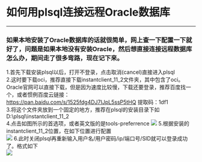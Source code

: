 # 如何用plsql连接远程Oracle数据库  
------
### 如果本地安装了Oracle数据库的话就很简单，网上查一下配置一下就好了，问题是如果本地没有安装Oracle，然后想直接连接远程数据库怎么办，期间走了很多弯路，现在记下来。  
1.首先下载安装plsql以后，打开不登录，点击取消(cancel)直接进入plsql  
2.这时要下载oci，推荐直接下载instantclient_11_2文件夹，其中包含了oci。Oracle官网可以直接下载，但是因为速度比较慢，下载还要登录，推荐百度找一个，或者惯例百度云链接：https://pan.baidu.com/s/1525fdg4DJ7IJpL5ssP5tHQ  提取码：1df1   
3.将这个文件夹放到一个固定的地方，推荐在plsql的安装目录下如D:\plsql\instantclient_11_2  
4.点击如图所示的首选项，或者英文版的是tools-preferrence
![](https://upload-images.jianshu.io/upload_images/17736870-4d68c4eb919fc9fd.png?imageMogr2/auto-orient/strip%7CimageView2/2/w/1240)
5.根据安装的instantclient_11_2位置，在如下位置进行配置  
![](https://upload-images.jianshu.io/upload_images/17736870-96996f6543ee63af.png?imageMogr2/auto-orient/strip%7CimageView2/2/w/1240)
6.此时关闭plsql再重新输入用户名/用户密码/ip/端口号/SID就可以登录成功了。格式如下  
![](https://upload-images.jianshu.io/upload_images/17736870-c7032e9fed1e4134.png?imageMogr2/auto-orient/strip%7CimageView2/2/w/1240)
